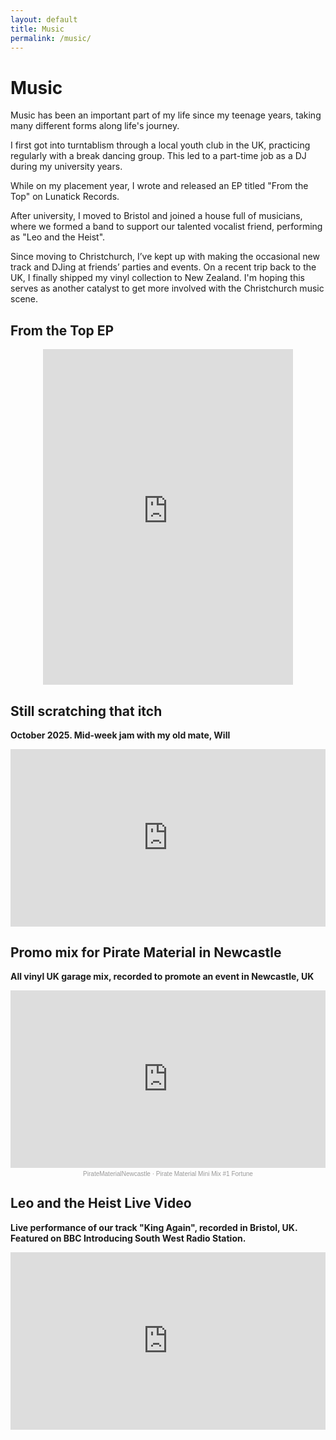 ```yaml
---
layout: default
title: Music
permalink: /music/
---
```


# Music

Music has been an important part of my life since my teenage years, taking many different forms along life's journey. 

I first got into turntablism through a local youth club in the UK, practicing regularly with a break dancing group. This led to a part-time job as a DJ during my university years. 

While on my placement year, I wrote and released an EP titled "From the Top" on Lunatick Records. 

After university, I moved to Bristol and joined a house full of musicians, where we formed a band to support our talented vocalist friend, performing as "Leo and the Heist". 

Since moving to Christchurch, I’ve kept up with making the occasional new track and DJing at friends’ parties and events. On a recent trip back to the UK, I finally shipped my vinyl collection to New Zealand. I'm hoping this serves as another catalyst to get more involved with the Christchurch music scene. 

## From the Top EP

<div class="bandcamp-wrapper">
  <iframe
    src="https://bandcamp.com/EmbeddedPlayer/album=3952010727/size=small/bgcol=ffffff/linkcol=0687f5/tracklist=false/transparent=true/"
    title="From the Top by Fortune"
    frameborder="0"
    seamless>
  </iframe>
</div>

<style>
.bandcamp-wrapper {
  position: relative;
  display: flex;
  justify-content: center;
  margin: 0 auto;
  padding: 0;
  line-height: 0;
}

.bandcamp-wrapper iframe {
  display: block;
  width: 100%;
  max-width: 400px;
  height: auto !important;
  margin: 0;
  padding: 0;
  border: 0;
  line-height: 0;
  aspect-ratio: 350 / 470;
}

/* Forcefully remove any rogue whitespace added by markdown or browsers */
.bandcamp-wrapper::after,
.bandcamp-wrapper::before {
  content: "";
  display: none;
}
</style>

## Still scratching that itch

**October 2025. Mid-week jam with my old mate, Will**

<p align="center">
  <div class="video-container">
    <iframe
      src="https://www.youtube.com/embed/ByJwfK03lG8"
      title="Scratching that itch"
      frameborder="0"
      allowfullscreen>
    </iframe>
  </div>
</p>

<style>
.video-container {
  position: relative;
  width: 100%;
  max-width: 850px;
  aspect-ratio: 16 / 9;
  margin: 0 auto;
}

.video-container iframe {
  position: absolute;
  top: 0;
  left: 0;
  width: 100%;
  height: 100%;
}
</style>

## Promo mix for Pirate Material in Newcastle

**All vinyl UK garage mix, recorded to promote an event in Newcastle, UK**

<p align="center">
  <div class="soundcloud-container">
    <iframe
      src="https://w.soundcloud.com/player/?url=https%3A//api.soundcloud.com/tracks/133861999&color=%23ff5500&auto_play=false&hide_related=false&show_comments=true&show_user=true&show_reposts=false&show_teaser=true&visual=true"
      title="Pirate Material Mini Mix #1 Fortune"
      frameborder="no"
      allow="autoplay">
    </iframe>
  </div>

  <div class="soundcloud-credit">
    <a href="https://soundcloud.com/piratematerialnewcastle" target="_blank">PirateMaterialNewcastle</a> · 
    <a href="https://soundcloud.com/piratematerialnewcastle/pirate-material-mini-mix-1" target="_blank">Pirate Material Mini Mix #1 Fortune</a>
  </div>
</p>

<style>
.soundcloud-container {
  position: relative;
  width: 100%;
  max-width: 850px; /* scales nicely up to desktop size */
  aspect-ratio: 16 / 9; /* SoundCloud visual player is closer to this */
  margin: 0 auto;
}

.soundcloud-container iframe {
  position: absolute;
  top: 0;
  left: 0;
  width: 100%;
  height: 100%;
  border: 0;
}

.soundcloud-credit {
  font-size: 10px;
  color: #999;
  text-align: center;
  font-family: sans-serif;
  margin-top: 4px;
}

.soundcloud-credit a {
  color: #999;
  text-decoration: none;
}
</style>

## Leo and the Heist Live Video

**Live performance of our track "King Again", recorded in Bristol, UK. Featured on BBC Introducing South West Radio Station.**

<p align="center">
  <div class="video-container">
    <iframe
      src="https://www.youtube.com/embed/zTFfemV2Elo"
      title="Leo & the Heist King Again Live Performance"
      frameborder="0"
      allowfullscreen>
    </iframe>
  </div>
</p>

<style>
.video-container {
  position: relative;
  width: 100%;
  max-width: 850px; /* optional max width */
  aspect-ratio: 16 / 9;
  margin: 0 auto;
}

.video-container iframe {
  position: absolute;
  top: 0;
  left: 0;
  width: 100%;
  height: 100%;
}
</style>